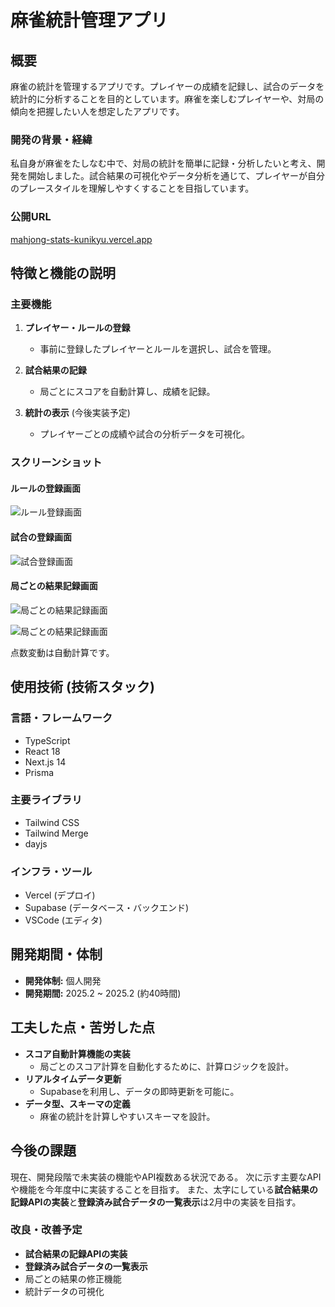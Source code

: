 # 麻雀統計管理アプリ

## 概要

麻雀の統計を管理するアプリです。プレイヤーの成績を記録し、試合のデータを統計的に分析することを目的としています。麻雀を楽しむプレイヤーや、対局の傾向を把握したい人を想定したアプリです。

### 開発の背景・経緯

私自身が麻雀をたしなむ中で、対局の統計を簡単に記録・分析したいと考え、開発を開始しました。試合結果の可視化やデータ分析を通じて、プレイヤーが自分のプレースタイルを理解しやすくすることを目指しています。

### 公開URL

[mahjong-stats-kunikyu.vercel.app](https://mahjong-stats-kunikyu.vercel.app/)

## 特徴と機能の説明

### 主要機能

1. **プレイヤー・ルールの登録**

    - 事前に登録したプレイヤーとルールを選択し、試合を管理。

2. **試合結果の記録**

    - 局ごとにスコアを自動計算し、成績を記録。

3. **統計の表示** (今後実装予定)
    - プレイヤーごとの成績や試合の分析データを可視化。

### スクリーンショット

#### ルールの登録画面

![ルール登録画面](https://scrapbox.io/files/67b8833cb3f05d212961fc08.png)

#### 試合の登録画面

![試合登録画面](https://scrapbox.io/files/67b88339494d9a1566f6fcec.png)

#### 局ごとの結果記録画面

![局ごとの結果記録画面](https://scrapbox.io/files/67b88332fbecec07b2168a02.png)

![局ごとの結果記録画面](https://scrapbox.io/files/67b883351182b3aa6145cdf7.png)

点数変動は自動計算です。

## 使用技術 (技術スタック)

### 言語・フレームワーク

- TypeScript
- React 18
- Next.js 14
- Prisma

### 主要ライブラリ

- Tailwind CSS
- Tailwind Merge
- dayjs

### インフラ・ツール

- Vercel (デプロイ)
- Supabase (データベース・バックエンド)
- VSCode (エディタ)

## 開発期間・体制

- **開発体制:** 個人開発
- **開発期間:** 2025.2 ~ 2025.2 (約40時間)

## 工夫した点・苦労した点

- **スコア自動計算機能の実装**
    - 局ごとのスコア計算を自動化するために、計算ロジックを設計。
- **リアルタイムデータ更新**
    - Supabaseを利用し、データの即時更新を可能に。
- **データ型、スキーマの定義**
    - 麻雀の統計を計算しやすいスキーマを設計。

## 今後の課題

現在、開発段階で未実装の機能やAPI複数ある状況である。
次に示す主要なAPIや機能を今年度中に実装することを目指す。
また、太字にしている**試合結果の記録APIの実装**と**登録済み試合データの一覧表示**は2月中の実装を目指す。

### 改良・改善予定

- **試合結果の記録APIの実装**
- **登録済み試合データの一覧表示**
- 局ごとの結果の修正機能
- 統計データの可視化

<!-- This is a [Next.js](https://nextjs.org) project bootstrapped with [`create-next-app`](https://nextjs.org/docs/app/api-reference/cli/create-next-app).

## Getting Started

First, run the development server:

```bash
npm run dev
# or
yarn dev
# or
pnpm dev
# or
bun dev
```

Open [http://localhost:3000](http://localhost:3000) with your browser to see the result.

You can start editing the page by modifying `app/page.tsx`. The page auto-updates as you edit the file.

This project uses [`next/font`](https://nextjs.org/docs/app/building-your-application/optimizing/fonts) to automatically optimize and load [Geist](https://vercel.com/font), a new font family for Vercel.

## Learn More

To learn more about Next.js, take a look at the following resources:

- [Next.js Documentation](https://nextjs.org/docs) - learn about Next.js features and API.
- [Learn Next.js](https://nextjs.org/learn) - an interactive Next.js tutorial.

You can check out [the Next.js GitHub repository](https://github.com/vercel/next.js) - your feedback and contributions are welcome!

## Deploy on Vercel

The easiest way to deploy your Next.js app is to use the [Vercel Platform](https://vercel.com/new?utm_medium=default-template&filter=next.js&utm_source=create-next-app&utm_campaign=create-next-app-readme) from the creators of Next.js.

Check out our [Next.js deployment documentation](https://nextjs.org/docs/app/building-your-application/deploying) for more details. -->
